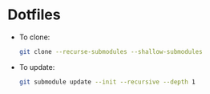 # Dotfiles
- To clone:
    ```bash
    git clone --recurse-submodules --shallow-submodules
    ```
- To update:
    ```bash
    git submodule update --init --recursive --depth 1
    ```

